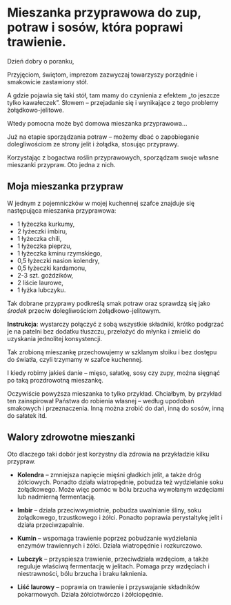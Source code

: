 # Mieszanka przyprawowa do zup, potraw i sosów, która poprawi trawienie.

Dzień dobry o poranku,

Przyjęciom, świętom, imprezom zazwyczaj towarzyszy porządnie i smakowicie zastawiony stół.

A gdzie pojawia się taki stół, tam mamy do czynienia z efektem „to jeszcze tylko kawałeczek”. Słowem – przejadanie się i wynikające z tego problemy żołądkowo-jelitowe.

Wtedy pomocna może być domowa mieszanka przyprawowa…

Już na etapie sporządzania potraw – możemy dbać o zapobieganie dolegliwościom ze strony jelit i żołądka, stosując przyprawy.

Korzystając z bogactwa roślin przyprawowych, sporządzam swoje własne mieszanki przypraw. Oto jedna z nich.

## Moja mieszanka przypraw

W jednym z pojemniczków w mojej kuchennej szafce znajduje się następująca mieszanka przyprawowa:

- 1 łyżeczka kurkumy, 
- 2 łyżeczki imbiru, 
- 1 łyżeczka chili, 
- 1 łyżeczka pieprzu, 
- 1 łyżeczka kminu rzymskiego, 
- 0,5 łyżeczki nasion kolendry, 
- 0,5 łyżeczki kardamonu, 
- 2-3 szt. goździków, 
- 2 liście laurowe, 
- 1 łyżka lubczyku.

Tak dobrane przyprawy podkreślą smak potraw oraz sprawdzą się jako *środek* przeciw dolegliwościom żołądkowo-jelitowym.

**Instrukcja**: wystarczy połączyć z sobą wszystkie składniki, krótko podgrzać je na patelni bez dodatku tłuszczu, przełożyć do młynka i zmielić do uzyskania jednolitej konsystencji.

Tak zrobioną mieszankę przechowujemy w szklanym słoiku i bez dostępu do światła, czyli trzymamy w szafce kuchennej.

I kiedy robimy jakieś danie – mięso, sałatkę, sosy czy zupy, można sięgnąć po taką prozdrowotną mieszankę.

Oczywiście powyższa mieszanka to tylko przykład. Chciałbym, by przykład ten zainspirował Państwa do robienia własnej – według upodobań smakowych i przeznaczenia. Inną można zrobić do dań, inną do sosów, inną do sałatek itd.

## Walory zdrowotne mieszanki

Oto dlaczego taki dobór jest korzystny dla zdrowia na przykładzie kilku przypraw.

- **Kolendra** – zmniejsza napięcie mięśni gładkich jelit, a także dróg żółciowych. Ponadto działa wiatropędnie, pobudza też wydzielanie soku żołądkowego. Może więc pomóc w bólu brzucha wywołanym wzdęciami lub nadmierną fermentacją.

- **Imbir** – działa przeciwwymiotnie, pobudza uwalnianie śliny, soku żołądkowego, trzustkowego i żółci. Ponadto poprawia perystaltykę jelit i działa przeciwzapalnie.

- **Kumin** – wspomaga trawienie poprzez pobudzanie wydzielania enzymów trawiennych i żółci. Działa wiatropędnie i rozkurczowo.

- **Lubczyk** – przyspiesza trawienie, przeciwdziała wzdęciom, a także reguluje właściwą fermentację w jelitach. Pomaga przy wzdęciach i niestrawności, bólu brzucha i braku łaknienia.

- **Liść laurowy** – poprawia on trawienie i przyswajanie składników pokarmowych. Działa żółciotwórczo i żółciopędnie.